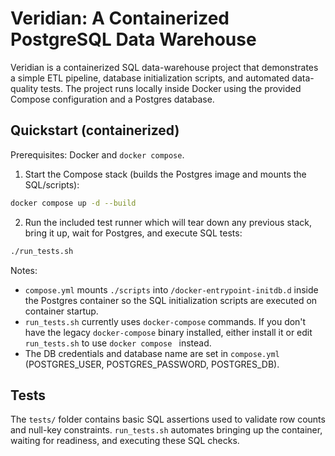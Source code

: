 # Veridian: A Containerized PostgreSQL Data Warehouse

Veridian is a containerized SQL data-warehouse project that demonstrates a simple ETL pipeline, database initialization scripts, and automated data-quality tests. The project runs locally inside Docker using the provided Compose configuration and a Postgres database.

## Quickstart (containerized)

Prerequisites: Docker and `docker compose`.

1. Start the Compose stack (builds the Postgres image and mounts the SQL/scripts):

```bash
docker compose up -d --build
```

2. Run the included test runner which will tear down any previous stack, bring it up, wait for Postgres, and execute SQL tests:

```bash
./run_tests.sh
```

Notes:

- `compose.yml` mounts `./scripts` into `/docker-entrypoint-initdb.d` inside the Postgres container so the SQL initialization scripts are executed on container startup.
- `run_tests.sh` currently uses `docker-compose` commands. If you don't have the legacy `docker-compose` binary installed, either install it or edit `run_tests.sh` to use `docker compose ` instead.
- The DB credentials and database name are set in `compose.yml` (POSTGRES_USER, POSTGRES_PASSWORD, POSTGRES_DB).

## Tests

The `tests/` folder contains basic SQL assertions used to validate row counts and null-key constraints. `run_tests.sh` automates bringing up the container, waiting for readiness, and executing these SQL checks.
